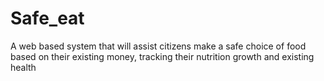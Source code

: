 # Safe_eat
A web based system that will assist citizens make a safe choice of food based on their existing money, tracking their nutrition growth and existing health

